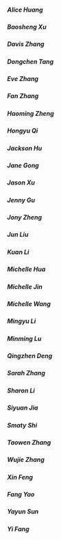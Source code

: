 ##### Alice Huang
##### Baosheng Xu
##### Davis Zhang
##### Dongchen Tang
##### Eve Zhang
##### Fan Zhang
##### Haoming Zheng
##### Hongyu Qi
##### Jackson Hu
##### Jane Gong
##### Jason Xu
##### Jenny Gu
##### Jony Zheng
##### Jun Liu
##### Kuan Li
##### Michelle Hua
##### Michelle Jin
##### Michelle Wang
##### Mingyu Li
##### Minming Lu
##### Qingzhen Deng
##### Sarah Zhang
##### Sharon Li
##### Siyuan Jia
##### Smaty Shi
##### Taowen Zhang
##### Wujie Zhang
##### Xin Feng
##### Fang Yao
##### Yayun Sun
##### Yi Fang
